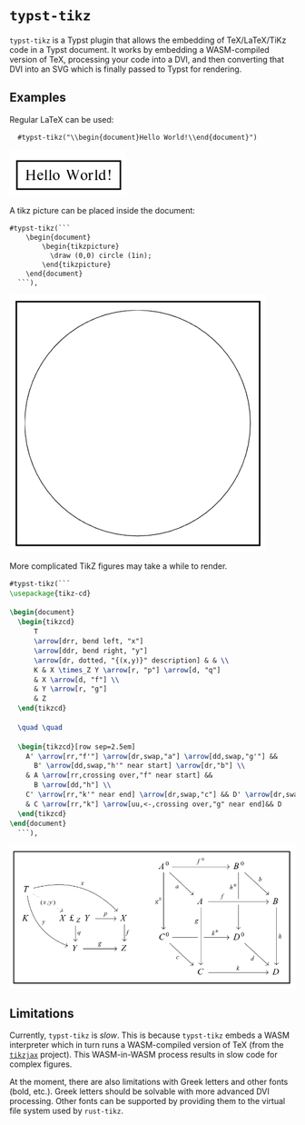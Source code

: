 # `typst-tikz`

`typst-tikz` is a Typst plugin that allows the embedding of TeX/LaTeX/TiKz code in a Typst document. It
works by embedding a WASM-compiled version of TeX, processing your code into a DVI, and then converting that DVI
into an SVG which is finally passed to Typst for rendering.

## Examples

  Regular LaTeX can be used:
  ````typst
    #typst-tikz("\\begin{document}Hello World!\\end{document}")
  ````

  ![Hello world example](https://raw.githubusercontent.com/siefkenj/rust-tikzjax/refs/heads/main/examples/readme-1.png)
  
  A tikz picture can be placed inside the document:
  ````typst
  #typst-tikz(```
      \begin{document}
          \begin{tikzpicture}
            \draw (0,0) circle (1in);
          \end{tikzpicture}
      \end{document}
    ```),
  ````
  
  ![Circle example](https://raw.githubusercontent.com/siefkenj/rust-tikzjax/refs/heads/main/examples/readme-2.png)
  
  More complicated TikZ figures may take a while to render.
  ````tikz
  #typst-tikz(```
  \usepackage{tikz-cd}

  \begin{document}
    \begin{tikzcd}
        T
        \arrow[drr, bend left, "x"]
        \arrow[ddr, bend right, "y"]
        \arrow[dr, dotted, "{(x,y)}" description] & & \\
        K & X \times_Z Y \arrow[r, "p"] \arrow[d, "q"]
        & X \arrow[d, "f"] \\
        & Y \arrow[r, "g"]
        & Z
    \end{tikzcd}

    \quad \quad

    \begin{tikzcd}[row sep=2.5em]
      A' \arrow[rr,"f'"] \arrow[dr,swap,"a"] \arrow[dd,swap,"g'"] &&
        B' \arrow[dd,swap,"h'" near start] \arrow[dr,"b"] \\
      & A \arrow[rr,crossing over,"f" near start] &&
        B \arrow[dd,"h"] \\
      C' \arrow[rr,"k'" near end] \arrow[dr,swap,"c"] && D' \arrow[dr,swap,"d"] \\
      & C \arrow[rr,"k"] \arrow[uu,<-,crossing over,"g" near end]&& D
    \end{tikzcd}
  \end{document}
    ```),
  ````

  ![Commutative diagram example](https://raw.githubusercontent.com/siefkenj/rust-tikzjax/refs/heads/main/examples/readme-3.png)

## Limitations

Currently, `typst-tikz` is _slow_. This is because `typst-tikz` embeds a WASM interpreter which in turn runs a WASM-compiled
version of TeX (from the [`tikzjax`](https://tikzjax.com/) project). This WASM-in-WASM process results in slow code for
complex figures.

At the moment, there are also limitations with Greek letters and other fonts (bold, etc.). Greek letters should be solvable with
more advanced DVI processing. Other fonts can be supported by providing them to the virtual file system used by `rust-tikz`.
